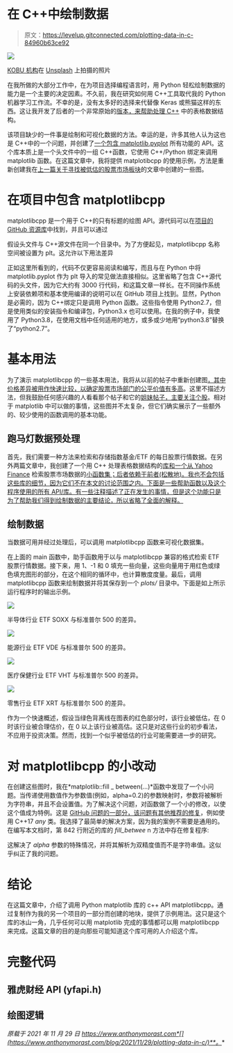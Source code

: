 # 在 C++中绘制数据

> 原文：<https://levelup.gitconnected.com/plotting-data-in-c-84960b63ce92>

![](img/6d21f124665740c90ff26230b410983d.png)

[KOBU 机构](https://unsplash.com/@kobuagency?utm_source=medium&utm_medium=referral)在 [Unsplash](https://unsplash.com?utm_source=medium&utm_medium=referral) 上拍摄的照片

在我所做的大部分工作中，在为项目选择编程语言时，用 Python 轻松绘制数据的能力是一个主要的决定因素。不久前，我在研究如何用 C++工具取代我的 Python 机器学习工作流。不幸的是，没有太多好的选择来代替像 Keras 或熊猫这样的东西。这让我开发了后者的一个非常原始的[版本，来帮助处理 C++](https://github.com/anthonymorast/DataTables) 中的表格数据结构。

该项目缺少的一件事是绘制和可视化数据的方法。幸运的是，许多其他人认为这也是 C++中的一个问题，并创建了[一个包含 matplotlib.pyplot](https://github.com/lava/matplotlib-cpp) 所有功能的 API。这个库本质上是一个头文件中的一组 C++函数，它使用 C++/Python 绑定来调用 matplotlib 函数。在这篇文章中，我将提供 matplotibcpp 的使用示例，方法是重新创建我在[上一篇关于寻找被低估的股票市场板块](https://medium.com/analytics-vidhya/finding-undervalued-sectors-in-the-stock-market-eb16d79bf8dd)的文章中创建的一些图。

# 在项目中包含 matplotlibcpp

matplotlibcpp 是一个用于 C++的只有标题的绘图 API。源代码可以在[项目的 GitHub 资源库](https://github.com/lava/matplotlib-cpp)中找到，并且可以通过

假设头文件与 C++源文件在同一个目录中。为了方便起见，matplotlibcpp 名称空间被设置为 plt。这允许以下用法差异

正如这里所看到的，代码不仅更容易阅读和编写，而且与在 Python 中将 matplotlib.pyplot 作为 plt 导入的常见做法直接相似。这里省略了包含 C++源代码的头文件，因为它大约有 3000 行代码，和这篇文章一样长。在不同操作系统上安装依赖项和基本使用编译的说明可以在 GitHub 项目上找到。显然，Python 是必需的，因为 C++绑定只是调用 Python 函数。这些指令使用 Python2.7，但是使用类似的安装指令和编译包，Python3.x 也可以使用。在我的例子中，我使用了 Python3.8，在使用文档中任何适用的地方，或多或少地用“python3.8”替换了“python2.7”。

# 基本用法

为了演示 matplotlibcpp 的一些基本用法，我将从以前的帖子中重新创建图[，其中价格差异被用作快速比较，以确定股票市场部门的公平价值有多高](https://medium.com/analytics-vidhya/finding-undervalued-sectors-in-the-stock-market-eb16d79bf8dd)。这里不描述方法，但我鼓励任何感兴趣的人看看那个帖子和它的[姐妹帖子，主要关注个股](https://medium.datadriveninvestor.com/finding-potentially-undervalued-stocks-in-the-stock-market-41f15cc6a014)。相对于 matplotlib 中可以做的事情，这些图并不太复杂，但它们确实展示了一些额外的、较少使用的函数调用的基本功能。

## 跑马灯数据预处理

首先，我们需要一种方法来检索和存储指数基金/ETF 的每日股票行情数据。在另外两篇文章中，我创建了一个用 C++ 处理表格数据结构的[库和一个从 Yahoo Finance](https://medium.com/analytics-vidhya/datatables-a-c-tabular-data-structure-project-d2d928b1c579) 检索股票市场数据的[小函数集；后者依赖于前者(松散地)。我也不会包括这些库的细节，因为它们不在本文的讨论范围之内。下面是一些帮助函数以及这个程序使用的所有 API/库。有一些注释描述了正在发生的事情，但是这个功能只是为了帮助我们得到绘制数据的主要结论，所以省略了全面的解释。](https://medium.com/analytics-vidhya/retrieving-historical-stock-data-in-c-2876ab9c5ff)

## 绘制数据

当数据可用并经过处理后，可以调用 matplotlibcpp 函数来可视化数据集。

在上面的 main 函数中，助手函数用于以与 matplotlibcpp 兼容的格式检索 ETF 股票行情数据。接下来，用 1、-1 和 0 填充一些向量，这些向量用于用红色或绿色填充图形的部分，在这个相同的循环中，也计算散度度量。最后，调用 matplotlibcpp 函数来绘制数据并将其保存到一个 *plots/* 目录中。下面是如上所示运行程序时的输出示例。

![](img/55c58550974e7cc0be039cab40d655c3.png)

半导体行业 ETF SOXX 与标准普尔 500 的差异。

![](img/9a8f3969ed7be6ae47a757339d4c6662.png)

能源行业 ETF VDE 与标准普尔 500 的差异。

![](img/17c2d1e4f3bcaefb9118f400a09b1a1e.png)

医疗保健行业 ETF VHT 与标准普尔 500 的差异。

![](img/c42d5b5f1c9a248341c06d830e75bbe8.png)

零售行业 ETF XRT 与标准普尔 500 的差异。

作为一个快速概述，假设当绿色背离线在图表的红色部分时，该行业被低估，在 0 时该行业被合理估价，在 0 以上该行业被高估。这只是对这些行业的初步看法，不应用于投资决策。然而，找到一个似乎被低估的行业可能需要进一步的研究。

# 对 matplotlibcpp 的小改动

在创建这些图时，我在*matplotlib::fill _ between(…)*函数中发现了一个小问题。当传递使用数值作为参数值(例如，alpha=0.2)的参数映射时，参数将被解析为字符串，并且不会设置值。为了解决这个问题，对函数做了一个小的修改，以使这个值成为特例。这是 [GitHub 问题的一部分，该问题有其他推荐的修复](https://github.com/lava/matplotlib-cpp/issues/75)，例如使用 C++17 *any* 类。我选择了最简单的解决方案，因为我的案例不需要是通用的。在编写本文档时，第 842 行附近的库的 *fill_betwee* n 方法中存在修复程序:

这解决了 *alpha* 参数的特殊情况，并将其解析为双精度值而不是字符串值。这似乎纠正了我的问题。

# 结论

在这篇文章中，介绍了调用 Python matplotlib 库的 c++ API matplotlibcpp。通过复制作为我的另一个项目的一部分而创建的地块，提供了示例用法。这只是这个库的冰山一角，几乎任何可以用 matplotlib 完成的事情都可以用 matplotlibcpp 来完成。这篇文章的目的是向那些可能知道这个库可用的人介绍这个库。

# 完整代码

## 雅虎财经 API (yfapi.h)

## 绘图逻辑

*原载于 2021 年 11 月 29 日 https://www.anthonymorast.com*[](https://www.anthonymorast.com/blog/2021/11/29/plotting-data-in-c/)**。**